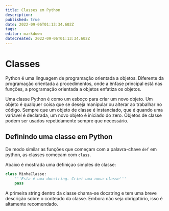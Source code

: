 ```yaml
---
title: Classes em Python
description: 
published: true
date: 2022-09-06T01:13:34.602Z
tags: 
editor: markdown
dateCreated: 2022-09-06T01:13:34.602Z
---
```


# Classes
Python é uma linguagem de programação orientada a objetos. Diferente da programação orientada a procedimentos, onde a ênfase principal está nas funções, a programação orientada a objetos enfatiza os objetos.

Uma classe Python é como um esboço para criar um novo objeto. Um objeto é qualquer coisa que se deseja manipular ou alterar ao trabalhar no código. Sempre que um objeto de classe é instanciado, que é quando uma variavel é declarada, um novo objeto é iniciado do zero. Objetos de classe podem ser usados repetidamente sempre que necessário.

## Definindo uma classe em Python
De modo similar as funções que começam com a palavra-chave `def` em python, as classes começam com `class`.

Abaixo é mostrada uma definiçao simples de classe:
```python
class MinhaClasse:
    '''Esta é uma docstring. Criei uma nova classe'''
    pass
```
A primeira string dentro da classe chama-se docstring e tem uma breve descrição sobre o conteúdo da classe. Embora não seja obrigatório, isso é altamente recomendado.


